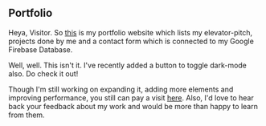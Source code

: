 ## Portfolio
Heya, Visitor. So [this](https://ishubham21.github.io/Portfolio) is my portfolio website which lists my elevator-pitch, projects done by me and a contact form which is connected to my Google Firebase Database.

Well, well. This isn't it. I've recently added a button to toggle dark-mode also. Do check it out!

Though I'm still working on expanding it, adding more elements and improving performance, you still can pay a visit [here](https://ishubham21.github.io/Portfolio).
Also, I'd love to hear back your feedback about my work and would be more than happy to learn from them.




